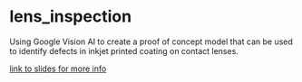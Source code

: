 # lens_inspection
Using Google Vision AI to create a proof of concept model that can be used to identify defects in inkjet printed coating on contact lenses. 

[link to slides for more info](https://docs.google.com/presentation/d/1hR9RrLJkzsPUcS_Zq94Y1ZOp2zISzKHD-ILgoi6DA4k/edit?usp=sharing)
